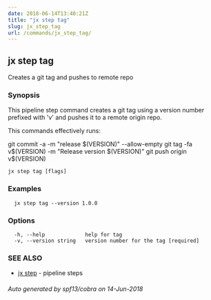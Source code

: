 ```yaml
---
date: 2018-06-14T13:40:21Z
title: "jx step tag"
slug: jx_step_tag
url: /commands/jx_step_tag/
---
```

## jx step tag

Creates a git tag and pushes to remote repo

### Synopsis

This pipeline step command creates a git tag using a version number prefixed with 'v' and pushes it to a remote origin repo. 

This commands effectively runs: 

git commit -a -m "release $(VERSION)" --allow-empty git tag -fa v$(VERSION) -m "Release version $(VERSION)" git push origin v$(VERSION)

```
jx step tag [flags]
```

### Examples

```
  jx step tag --version 1.0.0
```

### Options

```
  -h, --help             help for tag
  -v, --version string   version number for the tag [required]
```

### SEE ALSO

* [jx step](/commands/jx_step/)	 - pipeline steps

###### Auto generated by spf13/cobra on 14-Jun-2018
